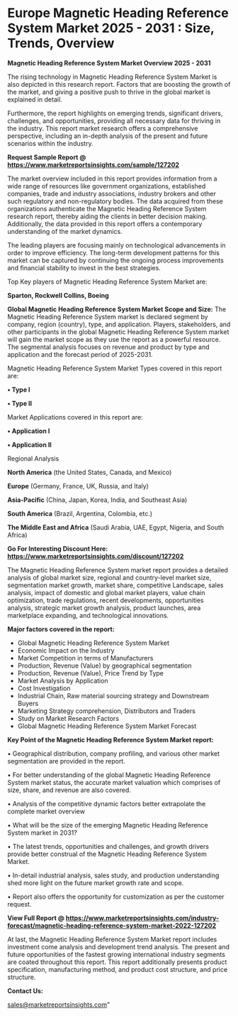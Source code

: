   # Europe Magnetic Heading Reference System Market 2025 - 2031 : Size, Trends, Overview

<Strong> Magnetic Heading Reference System Market Overview 2025 - 2031</strong>

The rising technology in Magnetic Heading Reference System Market is also depicted in this research report. Factors that are boosting the growth of the market, and giving a positive push to thrive in the global market is explained in detail.

Furthermore, the report highlights on emerging trends, significant drivers, challenges, and opportunities, providing all necessary data for thriving in the industry. This report market research offers a comprehensive perspective, including an in-depth analysis of the present and future scenarios within the industry.

<strong>Request Sample Report @ <a href=https://www.marketreportsinsights.com/sample/127202>https://www.marketreportsinsights.com/sample/127202</a></strong>

The market overview included in this report provides information from a wide range of resources like government organizations, established companies, trade and industry associations, industry brokers and other such regulatory and non-regulatory bodies. The data acquired from these organizations authenticate the Magnetic Heading Reference System research report, thereby aiding the clients in better decision making. Additionally, the data provided in this report offers a contemporary understanding of the market dynamics.

The leading players are focusing mainly on technological advancements in order to improve efficiency. The long-term development patterns for this market can be captured by continuing the ongoing process improvements and financial stability to invest in the best strategies.

Top Key players of Magnetic Heading Reference System Market are:

<strong>Sparton, Rockwell Collins, Boeing</strong>

<strong><b>Global Magnetic Heading Reference System Market Scope and Size:</b></strong>
The Magnetic Heading Reference System market is declared segment by company, region (country), type, and application. Players, stakeholders, and other participants in the global Magnetic Heading Reference System market will gain the market scope as they use the report as a powerful resource. The segmental analysis focuses on revenue and product by type and application and the forecast period of 2025-2031.

Magnetic Heading Reference System Market Types covered in this report are:

<strong>• Type I

• Type II</strong>

Market Applications covered in this report are:

<strong>• Application I

• Application II</strong> 

Regional Analysis

<strong>North America</strong> (the United States, Canada, and Mexico)

<strong>Europe</strong> (Germany, France, UK, Russia, and Italy)

<strong>Asia-Pacific</strong> (China, Japan, Korea, India, and Southeast Asia)

<strong>South America</strong> (Brazil, Argentina, Colombia, etc.)

<strong>The Middle East and Africa</strong> (Saudi Arabia, UAE, Egypt, Nigeria, and South Africa)

<strong>Go For Interesting Discount Here: <a href=https://www.marketreportsinsights.com/discount/127202>https://www.marketreportsinsights.com/discount/127202</a></strong>

The Magnetic Heading Reference System market report provides a detailed analysis of global market size, regional and country-level market size, segmentation market growth, market share, competitive Landscape, sales analysis, impact of domestic and global market players, value chain optimization, trade regulations, recent developments, opportunities analysis, strategic market growth analysis, product launches, area marketplace expanding, and technological innovations.

<strong><b>Major factors covered in the report:</b></strong>
<ul>
  <li>Global Magnetic Heading Reference System Market </li>
  <li>Economic Impact on the Industry</li>
  <li>Market Competition in terms of Manufacturers</li>
  <li>Production, Revenue (Value) by geographical segmentation</li>
  <li>Production, Revenue (Value), Price Trend by Type</li>
  <li>Market Analysis by Application</li>
  <li>Cost Investigation</li>
  <li>Industrial Chain, Raw material sourcing strategy and Downstream Buyers</li>
  <li>Marketing Strategy comprehension, Distributors and Traders</li>
  <li>Study on Market Research Factors</li>
  <li>Global Magnetic Heading Reference System Market Forecast</li>
</ul>

<strong><b>Key Point of the Magnetic Heading Reference System Market report:</b></strong>

• Geographical distribution, company profiling, and various other market segmentation are provided in the report.

• For better understanding of the global Magnetic Heading Reference System market status, the accurate market valuation which comprises of size, share, and revenue are also covered.

• Analysis of the competitive dynamic factors better extrapolate the complete market overview

• What will be the size of the emerging Magnetic Heading Reference System market in 2031?

• The latest trends, opportunities and challenges, and growth drivers provide better construal of the Magnetic Heading Reference System Market.

• In-detail industrial analysis, sales study, and production understanding shed more light on the future market growth rate and scope.

• Report also offers the opportunity for customization as per the customer request.

<strong><b>View Full Report @ <a href=https://www.marketreportsinsights.com/industry-forecast/magnetic-heading-reference-system-market-2022-127202>https://www.marketreportsinsights.com/industry-forecast/magnetic-heading-reference-system-market-2022-127202</a></b></strong>


At last, the Magnetic Heading Reference System Market report includes investment come analysis and development trend analysis. The present and future opportunities of the fastest growing international industry segments are coated throughout this report. This report additionally presents product specification, manufacturing method, and product cost structure, and price structure.

<strong>Contact Us:</strong>

sales@marketreportsinsights.com"
